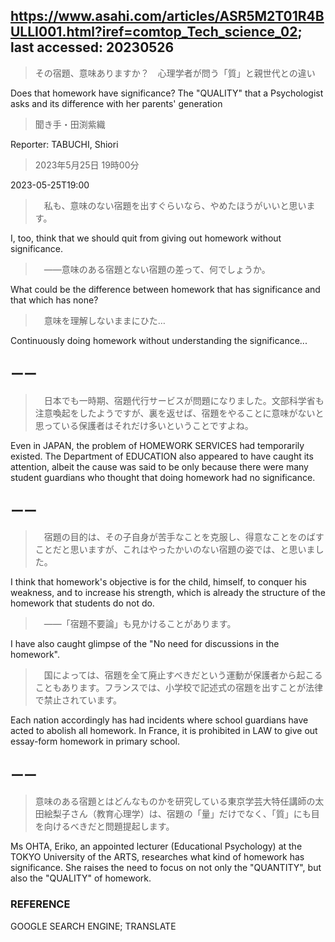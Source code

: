 ﻿## https://www.asahi.com/articles/ASR5M2T01R4BULLI001.html?iref=comtop_Tech_science_02; last accessed: 20230526

> その宿題、意味ありますか？　心理学者が問う「質」と親世代との違い

Does that homework have significance? The "QUALITY" that a Psychologist asks and its difference with her parents' generation

> 聞き手・田渕紫織

Reporter: TABUCHI, Shiori

> 2023年5月25日 19時00分

2023-05-25T19:00

>　私も、意味のない宿題を出すぐらいなら、やめたほうがいいと思います。

I, too, think that we should quit from giving out homework without significance.

>　――意味のある宿題とない宿題の差って、何でしょうか。

What could be the difference between homework that has significance and that which has none?

>　意味を理解しないままにひた…

Continuously doing homework without understanding the significance...

## ーー

>　日本でも一時期、宿題代行サービスが問題になりました。文部科学省も注意喚起をしたようですが、裏を返せば、宿題をやることに意味がないと思っている保護者はそれだけ多いということですよね。

Even in JAPAN, the problem of HOMEWORK SERVICES had temporarily existed. The Department of EDUCATION also appeared to have caught its attention, albeit the cause was said to be only because there were many student guardians who thought that doing homework had no significance.

## ーー

>　宿題の目的は、その子自身が苦手なことを克服し、得意なことをのばすことだと思いますが、これはやったかいのない宿題の姿では、と思いました。

I think that homework's objective is for the child, himself, to conquer his weakness, and to increase his strength, which is already the structure of the homework that students do not do. 

>　――「宿題不要論」も見かけることがあります。

I have also caught glimpse of the "No need for discussions in the homework".

>　国によっては、宿題を全て廃止すべきだという運動が保護者から起こることもあります。フランスでは、小学校で記述式の宿題を出すことが法律で禁止されています。

Each nation accordingly has had incidents where school guardians have acted to abolish all homework. In France, it is prohibited in LAW to give out essay-form homework in primary school.

## ーー

> 意味のある宿題とはどんなものかを研究している東京学芸大特任講師の太田絵梨子さん（教育心理学）は、宿題の「量」だけでなく、「質」にも目を向けるべきだと問題提起します。

Ms OHTA, Eriko, an appointed lecturer (Educational Psychology) at the TOKYO University of the ARTS, researches what kind of homework has significance. She raises the need to focus on not only the "QUANTITY", but also the "QUALITY" of homework. 

### REFERENCE

GOOGLE SEARCH ENGINE; TRANSLATE
